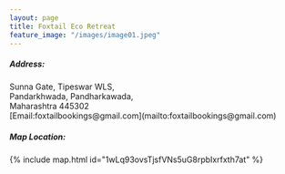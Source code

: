 ```yaml
---
layout: page
title: Foxtail Eco Retreat
feature_image: "/images/image01.jpeg"
---
```






##### Address:

<span>
Sunna Gate, Tipeswar WLS,<br />
Pandarkhwada, Pandharkawada, <br />
Maharashtra 445302 <br />
[Email:foxtailbookings@gmail.com](mailto:foxtailbookings@gmail.com)
</span>

##### Map Location:

{% include map.html id="1wLq93ovsTjsfVNs5uG8rpbIxrfxth7at" %}

